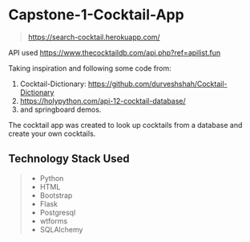 # Capstone-1-Cocktail-App 
>https://search-cocktail.herokuapp.com/

API used https://www.thecocktaildb.com/api.php?ref=apilist.fun

Taking inspiration and following some code from:
1. Cocktail-Dictionary: https://github.com/durveshshah/Cocktail-Dictionary
2. https://holypython.com/api-12-cocktail-database/
3. and springboard demos.

The cocktail app was created to look up cocktails from a database and create your own cocktails.

## Technology Stack Used
>- Python
>- HTML
>- Bootstrap
>- Flask
>- Postgresql
>- wtforms
>- SQLAlchemy